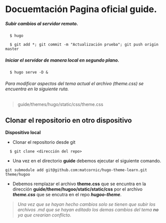 # Docuemtación Pagina oficial guide.

##### Subir cambios al servidor remoto.

```
  $ hugo

  $ git add *; git commit -m "Actualización prueba"; git push origin master
```

##### Iniciar el servidor de manera local en segundo plano.

```
  $ hugo serve -D &
```

###### Para modificar aspectos del tema actual el archivo (theme.css) se encuentra en la siguiente ruta.

> guide/themes/hugo/static/css/theme.css

## Clonar el repositorio en otro dispositivo

**Dispositivo local**

- Clonar el repositorio desde git

```
  $ git clone <dirección del repo>
```

- Una vez en el directorio **guide** debemos ejecutar el siguiente comando.

```
git submodule add git@github.com:matcornic/hugo-theme-learn.git theme/hugoo
```

- Debemos remplazar el archivo **theme.css** que se encuntra en la dirección **guide/theme/hugoo/static/static/css** por el archivo **_theme.css_** que se encutra en el repo **_hugoo-theme_**.

> _Una vez que se hayan hecho cambios solo se tienen que subir los archivos .md que se hayan editado los demas cambios del tema **no** ya que crearian conflicto._
